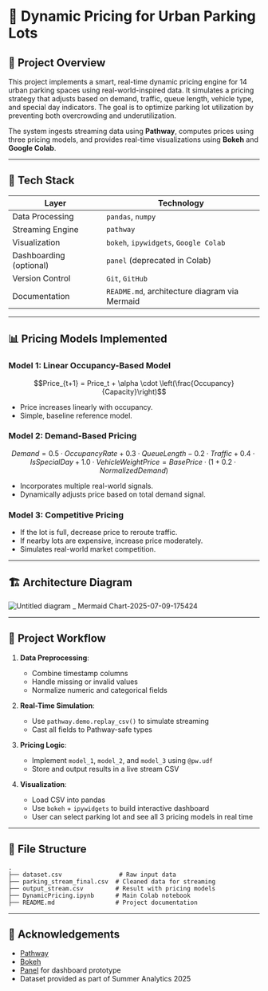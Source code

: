 # 🚗 Dynamic Pricing for Urban Parking Lots

## 📌 Project Overview

This project implements a smart, real-time dynamic pricing engine for 14 urban parking spaces using real-world-inspired data. It simulates a pricing strategy that adjusts based on demand, traffic, queue length, vehicle type, and special day indicators. The goal is to optimize parking lot utilization by preventing both overcrowding and underutilization.

The system ingests streaming data using **Pathway**, computes prices using three pricing models, and provides real-time visualizations using **Bokeh** and **Google Colab**.

---

## 🧰 Tech Stack

| Layer                   | Technology                                    |
| ----------------------- | --------------------------------------------- |
| Data Processing         | `pandas`, `numpy`                             |
| Streaming Engine        | `pathway`                                     |
| Visualization           | `bokeh`, `ipywidgets`, `Google Colab`         |
| Dashboarding (optional) | `panel` (deprecated in Colab)                 |
| Version Control         | `Git`, `GitHub`                               |
| Documentation           | `README.md`, architecture diagram via Mermaid |

---

## 📊 Pricing Models Implemented

### Model 1: Linear Occupancy-Based Model

```math
Price_{t+1} = Price_t + \alpha \cdot \left(\frac{Occupancy}{Capacity}\right)
```

* Price increases linearly with occupancy.
* Simple, baseline reference model.

### Model 2: Demand-Based Pricing

```math
Demand = 0.5 \cdot OccupancyRate + 0.3 \cdot QueueLength - 0.2 \cdot Traffic + 0.4 \cdot IsSpecialDay + 1.0 \cdot VehicleWeight
Price = BasePrice \cdot (1 + 0.2 \cdot NormalizedDemand)
```

* Incorporates multiple real-world signals.
* Dynamically adjusts price based on total demand signal.

### Model 3: Competitive Pricing

* If the lot is full, decrease price to reroute traffic.
* If nearby lots are expensive, increase price moderately.
* Simulates real-world market competition.

---

## 🏗️ Architecture Diagram
![Untitled diagram _ Mermaid Chart-2025-07-09-175424](https://github.com/user-attachments/assets/13855065-8b91-4bc6-b6e3-51ce96128082)


---

## 🔄 Project Workflow

1. **Data Preprocessing**:

   * Combine timestamp columns
   * Handle missing or invalid values
   * Normalize numeric and categorical fields

2. **Real-Time Simulation**:

   * Use `pathway.demo.replay_csv()` to simulate streaming
   * Cast all fields to Pathway-safe types

3. **Pricing Logic**:

   * Implement `model_1`, `model_2`, and `model_3` using `@pw.udf`
   * Store and output results in a live stream CSV

4. **Visualization**:

   * Load CSV into pandas
   * Use `bokeh` + `ipywidgets` to build interactive dashboard
   * User can select parking lot and see all 3 pricing models in real time

---

## 📂 File Structure

```
.
├── dataset.csv                # Raw input data
├── parking_stream_final.csv  # Cleaned data for streaming
├── output_stream.csv         # Result with pricing models
├── DynamicPricing.ipynb      # Main Colab notebook
├── README.md                 # Project documentation
```

---

## 🙌 Acknowledgements

* [Pathway](https://pathway.com)
* [Bokeh](https://bokeh.org)
* [Panel](https://panel.holoviz.org) for dashboard prototype
* Dataset provided as part of Summer Analytics 2025
